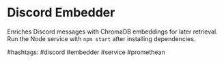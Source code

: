 # Discord Embedder

Enriches Discord messages with ChromaDB embeddings for later retrieval.
Run the Node service with `npm start` after installing dependencies.

#hashtags: #discord #embedder #service #promethean
